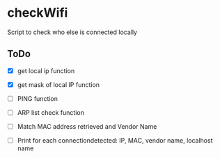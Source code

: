 # checkWifi
Script to check who else is connected locally

## ToDo
- [X] get local ip function
- [X] get mask of local IP function
- [ ] PING function
- [ ] ARP list check function
- [ ] Match MAC address retrieved and Vendor Name
- [ ] Print for each connectiondetected: IP, MAC, vendor name, localhost name

